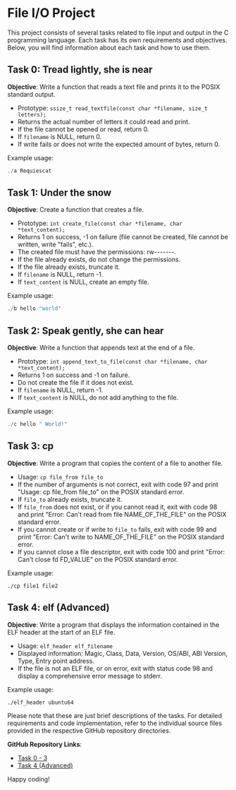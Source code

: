 # File I/O Project

This project consists of several tasks related to file input and output in the C programming language. Each task has its own requirements and objectives. Below, you will find information about each task and how to use them.

## Task 0: Tread lightly, she is near

**Objective**: Write a function that reads a text file and prints it to the POSIX standard output.

- Prototype: `ssize_t read_textfile(const char *filename, size_t letters);`
- Returns the actual number of letters it could read and print.
- If the file cannot be opened or read, return 0.
- If `filename` is NULL, return 0.
- If write fails or does not write the expected amount of bytes, return 0.

Example usage:
```c
./a Requiescat
```

## Task 1: Under the snow

**Objective**: Create a function that creates a file.

- Prototype: `int create_file(const char *filename, char *text_content);`
- Returns 1 on success, -1 on failure (file cannot be created, file cannot be written, write "fails", etc.).
- The created file must have the permissions: rw-------.
- If the file already exists, do not change the permissions.
- If the file already exists, truncate it.
- If `filename` is NULL, return -1.
- If `text_content` is NULL, create an empty file.

Example usage:
```c
./b hello "world"
```

## Task 2: Speak gently, she can hear

**Objective**: Write a function that appends text at the end of a file.

- Prototype: `int append_text_to_file(const char *filename, char *text_content);`
- Returns 1 on success and -1 on failure.
- Do not create the file if it does not exist.
- If `filename` is NULL, return -1.
- If `text_content` is NULL, do not add anything to the file.

Example usage:
```c
./c hello " World!"
```

## Task 3: cp

**Objective**: Write a program that copies the content of a file to another file.

- Usage: `cp file_from file_to`
- If the number of arguments is not correct, exit with code 97 and print "Usage: cp file_from file_to" on the POSIX standard error.
- If `file_to` already exists, truncate it.
- If `file_from` does not exist, or if you cannot read it, exit with code 98 and print "Error: Can't read from file NAME_OF_THE_FILE" on the POSIX standard error.
- If you cannot create or if write to `file_to` fails, exit with code 99 and print "Error: Can't write to NAME_OF_THE_FILE" on the POSIX standard error.
- If you cannot close a file descriptor, exit with code 100 and print "Error: Can't close fd FD_VALUE" on the POSIX standard error.

Example usage:
```shell
./cp file1 file2
```

## Task 4: elf (Advanced)

**Objective**: Write a program that displays the information contained in the ELF header at the start of an ELF file.

- Usage: `elf_header elf_filename`
- Displayed information: Magic, Class, Data, Version, OS/ABI, ABI Version, Type, Entry point address.
- If the file is not an ELF file, or on error, exit with status code 98 and display a comprehensive error message to stderr.

Example usage:
```shell
./elf_header ubuntu64
```

Please note that these are just brief descriptions of the tasks. For detailed requirements and code implementation, refer to the individual source files provided in the respective GitHub repository directories.

**GitHub Repository Links**:
- [Task 0 - 3](https://github.com/USERNAME/REPO_NAME/tree/master/0x15-file_io)
- [Task 4 (Advanced)](https://github.com/USERNAME/REPO_NAME/tree/master/0x15-file_io/100-elf_header.c)

Happy coding!
